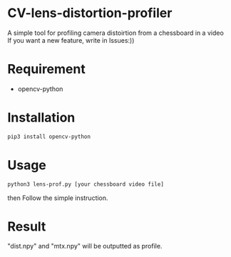 # CV-lens-distortion-profiler
A simple tool for profiling camera distoirtion from a chessboard in a video<br />
If you want a new feature, write in Issues:))

# Requirement
* opencv-python

# Installation
```bash
pip3 install opencv-python
```
# Usage
```bash
python3 lens-prof.py [your chessboard video file]
```
then Follow the simple instruction.

# Result
"dist.npy" and "mtx.npy" will be outputted as profile.
